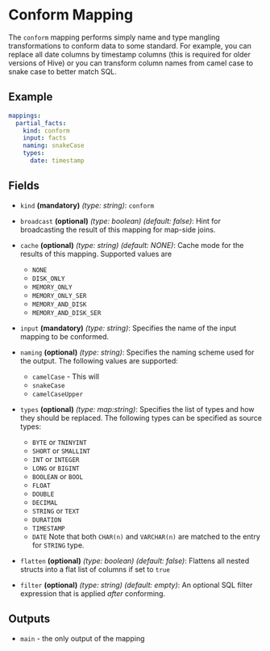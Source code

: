 # Conform Mapping
The `conform` mapping performs simply name and type mangling transformations to conform data to some standard. For
example, you can replace all date columns by timestamp columns (this is required for older versions of Hive) or
you can transform column names from camel case to snake case to better match SQL.

## Example
```yaml
mappings:
  partial_facts:
    kind: conform
    input: facts
    naming: snakeCase
    types:
      date: timestamp
```

## Fields
* `kind` **(mandatory)** *(type: string)*: `conform`

* `broadcast` **(optional)** *(type: boolean)* *(default: false)*: 
Hint for broadcasting the result of this mapping for map-side joins.

* `cache` **(optional)** *(type: string)* *(default: NONE)*:
Cache mode for the results of this mapping. Supported values are
  * `NONE`
  * `DISK_ONLY`
  * `MEMORY_ONLY`
  * `MEMORY_ONLY_SER`
  * `MEMORY_AND_DISK`
  * `MEMORY_AND_DISK_SER`

* `input` **(mandatory)** *(type: string)*:
Specifies the name of the input mapping to be conformed.

* `naming` **(optional)** *(type: string)*:
Specifies the naming scheme used for the output. The following values are supported:
  * `camelCase` - This will 
  * `snakeCase`
  * `camelCaseUpper`

* `types` **(optional)** *(type: map:string)*:
Specifies the list of types and how they should be replaced. The following types can be specified as source types:
  * `BYTE` or `TNINYINT`
  * `SHORT` or `SMALLINT`
  * `INT` or `INTEGER`
  * `LONG` or `BIGINT`
  * `BOOLEAN` or `BOOL`
  * `FLOAT`
  * `DOUBLE`
  * `DECIMAL`
  * `STRING` or `TEXT`
  * `DURATION`
  * `TIMESTAMP`
  * `DATE`
Note that both `CHAR(n)` and `VARCHAR(n)` are matched to the entry for `STRING` type.

* `flatten` **(optional)** *(type: boolean)* *(default: false)*:
Flattens all nested structs into a flat list of columns if set to `true`

* `filter` **(optional)** *(type: string)* *(default: empty)*:
An optional SQL filter expression that is applied *after* conforming.


## Outputs
* `main` - the only output of the mapping

